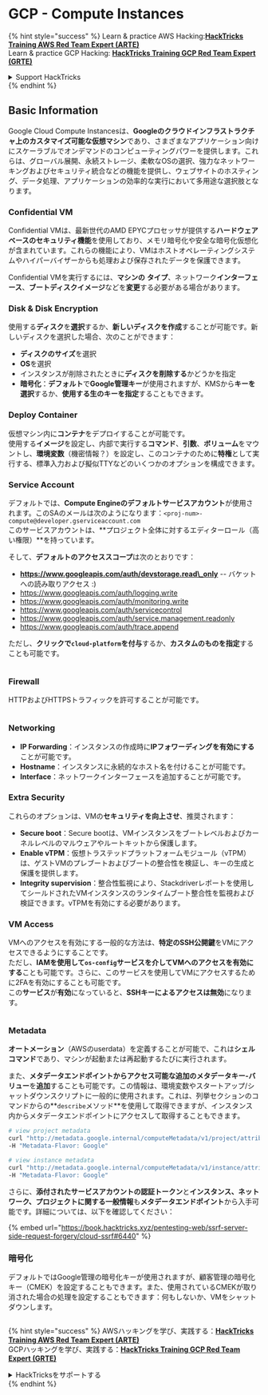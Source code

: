# GCP - Compute Instances

{% hint style="success" %}
Learn & practice AWS Hacking:<img src="../../../../.gitbook/assets/image (1) (1) (1).png" alt="" data-size="line">[**HackTricks Training AWS Red Team Expert (ARTE)**](https://training.hacktricks.xyz/courses/arte)<img src="../../../../.gitbook/assets/image (1) (1) (1).png" alt="" data-size="line">\
Learn & practice GCP Hacking: <img src="../../../../.gitbook/assets/image (2).png" alt="" data-size="line">[**HackTricks Training GCP Red Team Expert (GRTE)**<img src="../../../../.gitbook/assets/image (2).png" alt="" data-size="line">](https://training.hacktricks.xyz/courses/grte)

<details>

<summary>Support HackTricks</summary>

* Check the [**subscription plans**](https://github.com/sponsors/carlospolop)!
* **Join the** 💬 [**Discord group**](https://discord.gg/hRep4RUj7f) or the [**telegram group**](https://t.me/peass) or **follow** us on **Twitter** 🐦 [**@hacktricks\_live**](https://twitter.com/hacktricks_live)**.**
* **Share hacking tricks by submitting PRs to the** [**HackTricks**](https://github.com/carlospolop/hacktricks) and [**HackTricks Cloud**](https://github.com/carlospolop/hacktricks-cloud) github repos.

</details>
{% endhint %}

## Basic Information

Google Cloud Compute Instancesは、**Googleのクラウドインフラストラクチャ上のカスタマイズ可能な仮想マシン**であり、さまざまなアプリケーション向けにスケーラブルでオンデマンドのコンピューティングパワーを提供します。これらは、グローバル展開、永続ストレージ、柔軟なOSの選択、強力なネットワーキングおよびセキュリティ統合などの機能を提供し、ウェブサイトのホスティング、データ処理、アプリケーションの効率的な実行において多用途な選択肢となります。

### Confidential VM

Confidential VMは、最新世代のAMD EPYCプロセッサが提供する**ハードウェアベースのセキュリティ機能**を使用しており、メモリ暗号化や安全な暗号化仮想化が含まれています。これらの機能により、VMはホストオペレーティングシステムやハイパーバイザーからも処理および保存されたデータを保護できます。

Confidential VMを実行するには、**マシンの** **タイプ**、ネットワーク**インターフェース**、**ブートディスクイメージ**などを**変更**する必要がある場合があります。

### Disk & Disk Encryption

使用する**ディスク**を**選択**するか、**新しいディスクを作成**することが可能です。新しいディスクを選択した場合、次のことができます：

* **ディスクのサイズ**を選択
* **OS**を選択
* インスタンスが削除されたときに**ディスクを削除する**かどうかを指定
* **暗号化**：**デフォルト**で**Google管理キー**が使用されますが、KMSから**キーを選択**するか、**使用する生のキーを指定**することもできます。

### Deploy Container

仮想マシン内に**コンテナ**をデプロイすることが可能です。\
使用する**イメージ**を設定し、内部で実行する**コマンド**、**引数**、**ボリューム**をマウントし、**環境変数**（機密情報？）を設定し、このコンテナのために**特権**として実行する、標準入力および擬似TTYなどのいくつかのオプションを構成できます。

### Service Account

デフォルトでは、**Compute Engineのデフォルトサービスアカウント**が使用されます。このSAのメールは次のようになります：`<proj-num>-compute@developer.gserviceaccount.com`\
このサービスアカウントは、**プロジェクト全体に対するエディターロール（高い権限）**を持っています。

そして、**デフォルトのアクセススコープ**は次のとおりです：

* **https://www.googleapis.com/auth/devstorage.read\_only** -- バケットへの読み取りアクセス :)
* https://www.googleapis.com/auth/logging.write
* https://www.googleapis.com/auth/monitoring.write
* https://www.googleapis.com/auth/servicecontrol
* https://www.googleapis.com/auth/service.management.readonly
* https://www.googleapis.com/auth/trace.append

ただし、**クリックで`cloud-platform`を付与**するか、**カスタムのものを指定**することも可能です。

<figure><img src="../../../../.gitbook/assets/image (327).png" alt=""><figcaption></figcaption></figure>

### Firewall

HTTPおよびHTTPSトラフィックを許可することが可能です。

<figure><img src="../../../../.gitbook/assets/image (326).png" alt=""><figcaption></figcaption></figure>

### Networking

* **IP Forwarding**：インスタンスの作成時に**IPフォワーディングを有効にする**ことが可能です。
* **Hostname**：インスタンスに永続的なホスト名を付けることが可能です。
* **Interface**：ネットワークインターフェースを追加することが可能です。

### Extra Security

これらのオプションは、VMの**セキュリティを向上させ**、推奨されます：

* **Secure boot**：Secure bootは、VMインスタンスをブートレベルおよびカーネルレベルのマルウェアやルートキットから保護します。
* **Enable vTPM**：仮想トラステッドプラットフォームモジュール（vTPM）は、ゲストVMのプレブートおよびブートの整合性を検証し、キーの生成と保護を提供します。
* **Integrity supervision**：整合性監視により、Stackdriverレポートを使用してシールドされたVMインスタンスのランタイムブート整合性を監視および検証できます。vTPMを有効にする必要があります。

### VM Access

VMへのアクセスを有効にする一般的な方法は、**特定のSSH公開鍵**をVMにアクセスできるようにすることです。\
ただし、**IAMを使用して`os-config`サービスを介してVMへのアクセスを有効にする**ことも可能です。さらに、このサービスを使用してVMにアクセスするために2FAを有効にすることも可能です。\
この**サービス**が**有効**になっていると、**SSHキーによるアクセスは無効**になります。

<figure><img src="../../../../.gitbook/assets/image (328).png" alt=""><figcaption></figcaption></figure>

### Metadata

**オートメーション**（AWSのuserdata）を定義することが可能で、これは**シェルコマンド**であり、マシンが起動または再起動するたびに実行されます。

また、**メタデータエンドポイントからアクセス可能な追加のメタデータキー-バリュー**を**追加**することも可能です。この情報は、環境変数やスタートアップ/シャットダウンスクリプトに一般的に使用されます。これは、列挙セクションのコマンドからの**`describe`メソッド**を使用して取得できますが、インスタンス内からメタデータエンドポイントにアクセスして取得することもできます。
```bash
# view project metadata
curl "http://metadata.google.internal/computeMetadata/v1/project/attributes/?recursive=true&alt=text" \
-H "Metadata-Flavor: Google"

# view instance metadata
curl "http://metadata.google.internal/computeMetadata/v1/instance/attributes/?recursive=true&alt=text" \
-H "Metadata-Flavor: Google"
```
さらに、**添付されたサービスアカウントの認証トークン**と**インスタンス、ネットワーク、プロジェクトに関する一般情報**も**メタデータエンドポイント**から入手可能です。詳細については、以下を確認してください：

{% embed url="https://book.hacktricks.xyz/pentesting-web/ssrf-server-side-request-forgery/cloud-ssrf#6440" %}

### 暗号化

デフォルトではGoogle管理の暗号化キーが使用されますが、顧客管理の暗号化キー（CMEK）を設定することもできます。また、使用されているCMEKが取り消された場合の処理を設定することもできます：何もしないか、VMをシャットダウンします。

<figure><img src="../../../../.gitbook/assets/image (329).png" alt=""><figcaption></figcaption></figure>

{% hint style="success" %}
AWSハッキングを学び、実践する：<img src="../../../../.gitbook/assets/image (1) (1) (1).png" alt="" data-size="line">[**HackTricks Training AWS Red Team Expert (ARTE)**](https://training.hacktricks.xyz/courses/arte)<img src="../../../../.gitbook/assets/image (1) (1) (1).png" alt="" data-size="line">\
GCPハッキングを学び、実践する：<img src="../../../../.gitbook/assets/image (2).png" alt="" data-size="line">[**HackTricks Training GCP Red Team Expert (GRTE)**<img src="../../../../.gitbook/assets/image (2).png" alt="" data-size="line">](https://training.hacktricks.xyz/courses/grte)

<details>

<summary>HackTricksをサポートする</summary>

* [**サブスクリプションプラン**](https://github.com/sponsors/carlospolop)を確認してください！
* **💬 [**Discordグループ**](https://discord.gg/hRep4RUj7f)または[**Telegramグループ**](https://t.me/peass)に参加するか、**Twitter** 🐦 [**@hacktricks\_live**](https://twitter.com/hacktricks_live)**をフォローしてください。**
* **ハッキングのトリックを共有するには、[**HackTricks**](https://github.com/carlospolop/hacktricks)および[**HackTricks Cloud**](https://github.com/carlospolop/hacktricks-cloud)のGitHubリポジトリにPRを提出してください。**

</details>
{% endhint %}
